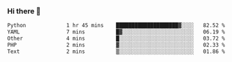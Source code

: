 ### Hi there 👋

<!--START_SECTION:waka-->

```txt
Python             1 hr 45 mins    ████████████████████▓░░░░   82.52 %
YAML               7 mins          █▓░░░░░░░░░░░░░░░░░░░░░░░   06.19 %
Other              4 mins          █░░░░░░░░░░░░░░░░░░░░░░░░   03.72 %
PHP                2 mins          ▓░░░░░░░░░░░░░░░░░░░░░░░░   02.33 %
Text               2 mins          ▒░░░░░░░░░░░░░░░░░░░░░░░░   01.86 %
```

<!--END_SECTION:waka-->

<!--
**Jonas-VanHaeken/Jonas-VanHaeken** is a ✨ _special_ ✨ repository because its `README.md` (this file) appears on your GitHub profile.

Here are some ideas to get you started:

- 🔭 I’m currently working on ...
- 🌱 I’m currently learning ...
- 👯 I’m looking to collaborate on ...
- 🤔 I’m looking for help with ...
- 💬 Ask me about ...
- 📫 How to reach me: ...
- 😄 Pronouns: ...
- ⚡ Fun fact: ...
-->
